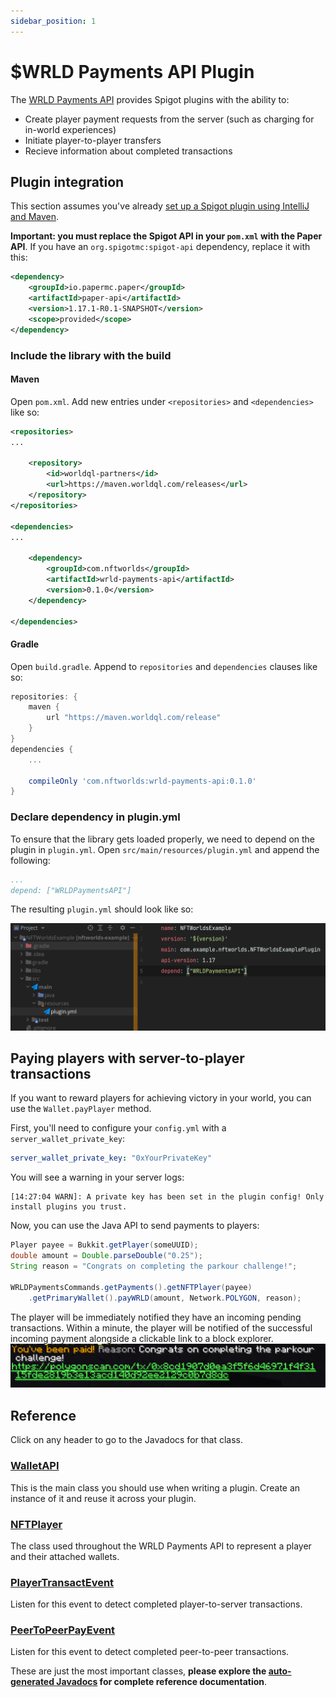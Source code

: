 ```yaml
---
sidebar_position: 1
---
```


# $WRLD Payments API Plugin

The [WRLD Payments API](https://github.com/NFT-Worlds/WRLD-Payments-API) provides Spigot plugins with the ability to:

- Create player payment requests from the server (such as charging for in-world experiences)
- Initiate player-to-player transfers
- Recieve information about completed transactions

## Plugin integration
This section assumes you've already [set up a Spigot plugin using IntelliJ and Maven](https://www.spigotmc.org/wiki/creating-a-plugin-with-maven-using-intellij-idea/).

**Important: you must replace the Spigot API in your `pom.xml` with the Paper API**. If you have an `org.spigotmc:spigot-api` dependency, replace it with this:
```xml
<dependency>
    <groupId>io.papermc.paper</groupId>
    <artifactId>paper-api</artifactId>
    <version>1.17.1-R0.1-SNAPSHOT</version>
    <scope>provided</scope>
</dependency>
```

### Include the library with the build

#### Maven

Open `pom.xml`. Add new entries under `<repositories>` and `<dependencies>` like so:
```xml
<repositories>
...

    <repository>
        <id>worldql-partners</id>
        <url>https://maven.worldql.com/releases</url>
    </repository>
</repositories>

<dependencies>
...

    <dependency>
        <groupId>com.nftworlds</groupId>
        <artifactId>wrld-payments-api</artifactId>
        <version>0.1.0</version>
    </dependency>

</dependencies>
```

#### Gradle

Open `build.gradle`. Append to `repositories` and `dependencies` clauses like so:

```groovy
repositories: {
    maven {
        url "https://maven.worldql.com/release"
    }
}
dependencies {
    ...
    
    compileOnly 'com.nftworlds:wrld-payments-api:0.1.0'
}
```

### Declare dependency in plugin.yml

To ensure that the library gets loaded properly, we need to depend on the plugin in `plugin.yml`.
Open `src/main/resources/plugin.yml` and append the following:

```yaml
...
depend: ["WRLDPaymentsAPI"]
```

The resulting `plugin.yml` should look like so:

![plugin.yml example](/img/wrld-payments-api-pluginyml.png)

## Paying players with server-to-player transactions
If you want to reward players for achieving victory in your world, you can use the `Wallet.payPlayer` method.

First, you'll need to configure your `config.yml` with a `server_wallet_private_key`:
```yml
server_wallet_private_key: "0xYourPrivateKey"
```

You will see a warning in your server logs:
```
[14:27:04 WARN]: A private key has been set in the plugin config! Only install plugins you trust. 
```

Now, you can use the Java API to send payments to players:
```java
Player payee = Bukkit.getPlayer(someUUID);
double amount = Double.parseDouble("0.25");
String reason = "Congrats on completing the parkour challenge!";

WRLDPaymentsCommands.getPayments().getNFTPlayer(payee)
    .getPrimaryWallet().payWRLD(amount, Network.POLYGON, reason);
```

The player will be immediately notified they have an incoming pending transactions. Within a minute, the player will be notified of the successful incoming payment alongside a clickable link to a block explorer. 
![Successful payment chat message](/img/successfulpayment.png)


## Reference

Click on any header to go to the Javadocs for that class. 

### <a href="/payments-javadoc/com/nftworlds/wallet/api/WalletAPI.html" target="_blank">WalletAPI</a>
This is the main class you should use when writing a plugin. Create an instance of it and reuse it across your plugin.

### <a target="_blank" href="/payments-javadoc/com/nftworlds/wallet/objects/NFTPlayer.html">NFTPlayer</a>
The class used throughout the WRLD Payments API to represent a player and their attached wallets.

### <a target="_blank" href="/payments-javadoc/com/nftworlds/wallet/event/PlayerTransactEvent.html">PlayerTransactEvent</a>
Listen for this event to detect completed player-to-server transactions.

### <a href="/payments-javadoc/com/nftworlds/wallet/event/PeerToPeerPayEvent.html" target="_blank">PeerToPeerPayEvent</a>
Listen for this event to detect completed peer-to-peer transactions.

These are just the most important classes, **please explore the <a target="_blank" href="/payments-javadoc/index.html">auto-generated Javadocs</a> for complete reference documentation**.